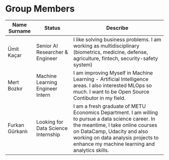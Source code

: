 # Group Members


Name Surname | Status | Describe
---- | ---- | ---------------
Ümit Kaçar   | Senior AI Researcher & Engineer  | I like solving business problems. I am working as multidisciplinary  (biometrics, medicine, defense, agriculture, fintech, security-safety system)
Mert Bozkır  | Machine Learning Engineer Intern | I am improving Myself in Machine Learning - Artificial Intelligence areas.  I also interested MLOps so much. I want to be Open Source Contibutor in my field.
Furkan Gürkanlı | Looking for Data Science Internship  | I am a fresh graduate of METU Economics Department. I am willing to pursue a data science career. In the meantime, I take online courses on DataCamp, Udacity and also working on data analysis projects to enhance my machine learning and analytics skills.
